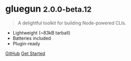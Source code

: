 # gluegun <small>2.0.0-beta.12</small>

> A delightful toolkit for building Node-powered CLIs.

* Lightweight (~83kB tarball)
* Batteries included
* Plugin-ready

[GitHub](https://github.com/infinitered/gluegun)
[Get Started](#welcome-to-gluegun)

